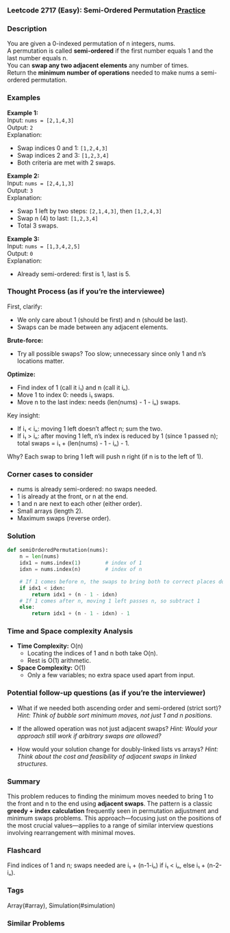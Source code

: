 ### Leetcode 2717 (Easy): Semi-Ordered Permutation [Practice](https://leetcode.com/problems/semi-ordered-permutation)

### Description  
You are given a 0-indexed permutation of n integers, nums.  
A permutation is called **semi-ordered** if the first number equals 1 and the last number equals n.  
You can **swap any two adjacent elements** any number of times.  
Return the **minimum number of operations** needed to make nums a semi-ordered permutation.

### Examples  

**Example 1:**  
Input: `nums = [2,1,4,3]`  
Output: `2`  
Explanation:  
- Swap indices 0 and 1: `[1,2,4,3]`
- Swap indices 2 and 3: `[1,2,3,4]`
- Both criteria are met with 2 swaps.

**Example 2:**  
Input: `nums = [2,4,1,3]`  
Output: `3`  
Explanation:  
- Swap 1 left by two steps: `[2,1,4,3]`, then `[1,2,4,3]`
- Swap n (4) to last: `[1,2,3,4]`
- Total 3 swaps.

**Example 3:**  
Input: `nums = [1,3,4,2,5]`  
Output: `0`  
Explanation:  
- Already semi-ordered: first is 1, last is 5.

### Thought Process (as if you’re the interviewee)  
First, clarify:  
- We only care about 1 (should be first) and n (should be last).  
- Swaps can be made between any adjacent elements.

**Brute-force:**  
- Try all possible swaps? Too slow; unnecessary since only 1 and n’s locations matter.

**Optimize:**  
- Find index of 1 (call it i₁) and n (call it iₙ).
- Move 1 to index 0: needs i₁ swaps.
- Move n to the last index: needs (len(nums) - 1 - iₙ) swaps.

Key insight:  
- If i₁ < iₙ: moving 1 left doesn’t affect n; sum the two.
- If i₁ > iₙ: after moving 1 left, n’s index is reduced by 1 (since 1 passed n); total swaps = i₁ + (len(nums) - 1 - iₙ) - 1.

Why? Each swap to bring 1 left will push n right (if n is to the left of 1).

### Corner cases to consider  
- nums is already semi-ordered: no swaps needed.
- 1 is already at the front, or n at the end.
- 1 and n are next to each other (either order).
- Small arrays (length 2).
- Maximum swaps (reverse order).

### Solution

```python
def semiOrderedPermutation(nums):
    n = len(nums)
    idx1 = nums.index(1)        # index of 1
    idxn = nums.index(n)        # index of n

    # If 1 comes before n, the swaps to bring both to correct places don't overlap
    if idx1 < idxn:
        return idx1 + (n - 1 - idxn)
    # If 1 comes after n, moving 1 left passes n, so subtract 1
    else:
        return idx1 + (n - 1 - idxn) - 1
```

### Time and Space complexity Analysis  

- **Time Complexity:** O(n)
  - Locating the indices of 1 and n both take O(n).
  - Rest is O(1) arithmetic.
- **Space Complexity:** O(1)
  - Only a few variables; no extra space used apart from input.

### Potential follow-up questions (as if you’re the interviewer)  

- What if we needed both ascending order and semi-ordered (strict sort)?
  *Hint: Think of bubble sort minimum moves, not just 1 and n positions.*

- If the allowed operation was not just adjacent swaps?
  *Hint: Would your approach still work if arbitrary swaps are allowed?*

- How would your solution change for doubly-linked lists vs arrays?
  *Hint: Think about the cost and feasibility of adjacent swaps in linked structures.*

### Summary
This problem reduces to finding the minimum moves needed to bring 1 to the front and n to the end using **adjacent swaps**. The pattern is a classic **greedy + index calculation** frequently seen in permutation adjustment and minimum swaps problems. This approach—focusing just on the positions of the most crucial values—applies to a range of similar interview questions involving rearrangement with minimal moves.


### Flashcard
Find indices of 1 and n; swaps needed are i₁ + (n-1-iₙ) if i₁ < iₙ, else i₁ + (n-2-iₙ).

### Tags
Array(#array), Simulation(#simulation)

### Similar Problems
